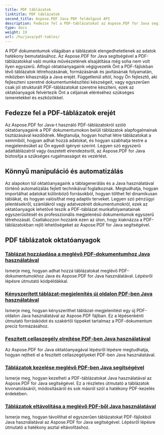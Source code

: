 ```yaml
---
title: PDF táblázatok
linktitle: PDF táblázatok
second_title: Aspose.PDF Java PDF feldolgozó API
description: Fedezze fel a PDF-táblázatokat az Aspose.PDF for Java segítségével. Könnyedén hozhat létre és kezelhet táblázatokat PDF-dokumentumaiban.
type: docs
weight: 19
url: /hu/java/pdf-tables/
---
```


A PDF dokumentumok világában a táblázatok elengedhetetlenek az adatok hatékony bemutatásához. Az Aspose.PDF for Java segítségével a PDF-táblázatokkal való munka művészetének elsajátítása még soha nem volt ilyen egyszerű. Átfogó oktatóanyagaink végigvezetik Önt a PDF-fájlokban lévő táblázatok létrehozásának, formázásának és javításának folyamatán, miközben kihasználja a Java erejét. Függetlenül attól, hogy Ön fejlesztő, aki fejleszteni szeretné dokumentumkészítési készségeit, vagy egyszerűen csak jól strukturált PDF-táblázatokat szeretne készíteni, ezek az oktatóanyagok felvértezik Önt a céljainak eléréséhez szükséges ismeretekkel és eszközökkel.

## Fedezze fel a PDF-táblázatok erejét

Az Aspose.PDF for Java-t használó PDF-táblázatokról szóló oktatóanyagaink a PDF dokumentumokon belüli táblázatok alapfogalmainak tisztázásával kezdődnek. Megtanulja, hogyan hozhat létre táblázatokat a semmiből, hogyan adhat hozzá adatokat, és hogyan szabhatja testre a megjelenésüket az Ön egyedi igényei szerint. Legyen szó egyszerű adattáblázatról vagy összetett elrendezésről, az Aspose.PDF for Java biztosítja a szükséges rugalmasságot és vezérlést.

## Könnyű manipuláció és automatizálás

Az alapokon túl oktatóanyagaink a táblagenerálás és a Java használatával történő automatizálás fejlett technikáival foglalkoznak. Megtudhatja, hogyan importálhat adatokat különböző forrásokból, hogyan tölthet fel dinamikusan táblákat, és hogyan valósíthat meg adaptív terveket. Legyen szó pénzügyi jelentésekről, számlákról vagy adatvezérelt dokumentumokról, ezek az oktatóanyagok lehetővé teszik a PDF-táblázat munkafolyamatainak egyszerűsítését és professzionális megjelenésű dokumentumok egyszerű létrehozását. Csatlakozzon hozzánk ezen az úton, hogy kiaknázza a PDF-táblázatokban rejlő lehetőségeket az Aspose.PDF for Java segítségével.

## PDF táblázatok oktatóanyagok
### [Táblázat hozzáadása a meglévő PDF-dokumentumhoz Java használatával](./add-table-in-existing-pdf-document-using-java/)
Ismerje meg, hogyan adhat hozzá táblázatokat meglévő PDF-dokumentumokhoz Java és Aspose.PDF for Java használatával. Lépésről lépésre útmutató kódpéldákkal.
### [Kényszerített táblázat-megjelenítés új oldalon PDF-ben Java használatával](./force-table-rendering-on-new-page-in-pdf-using-java/)
Ismerje meg, hogyan kényszeríthet táblázat-megjelenítést egy új PDF-oldalon Java használatával az Aspose.PDF fájlban. Ez a lépésenkénti útmutató forráskódot és szakértői tippeket tartalmaz a PDF-dokumentum precíz formázásához.
### [Feszített cellaszegély elrejtése PDF-ben Java használatával](./hide-spanned-cell-border-in-pdf-using-java/)
Az Aspose.PDF for Java oktatóanyagával lépésről lépésre megtudhatja, hogyan rejtheti el a feszített cellaszegélyeket PDF-ben Java használatával.
### [Táblázatok kezelése meglévő PDF-ben Java segítségével](./manipulate-tables-in-existing-pdf-using-java/)
Ismerje meg, hogyan kezelheti a PDF-táblázatokat Java használatával az Aspose.PDF for Java segítségével. Ez a részletes útmutató a táblázatok kivonatolásáról, módosításáról és sok másról szól a hatékony PDF-kezelés érdekében.
### [Táblázatok eltávolítása a meglévő PDF-ből Java használatával](./remove-tables-from-existing-pdf-using-java/)
Ismerje meg, hogyan távolíthat el egyszerűen táblázatokat PDF-fájlokból Java használatával az Aspose.PDF for Java segítségével. Lépésről lépésre útmutató a hatékony asztal eltávolításhoz.